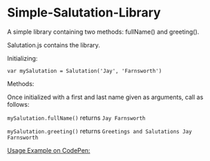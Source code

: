 # Simple-Salutation-Library
A simple library containing two methods: fullName() and greeting(). 

Salutation.js contains the library. 

Initializing: 

```var mySalutation = Salutation('Jay', 'Farnsworth')```

Methods:

Once initialized with a first and last name given as arguments, call as follows:

```mySalutation.fullName()```
returns
```Jay Farnsworth```

```mySalutation.greeting()```
returns
```Greetings and Salutations Jay Farnsworth```

[Usage Example on CodePen:](https://codepen.io/kubrickan/pen/KRVBja)
